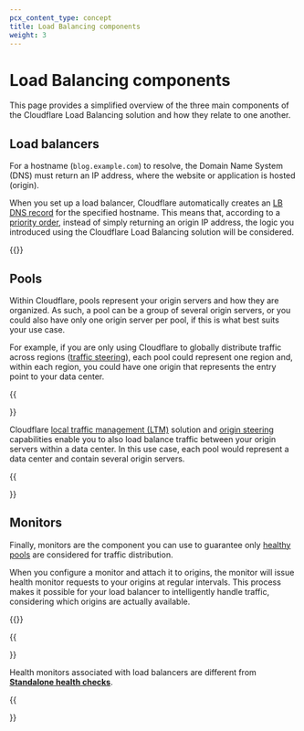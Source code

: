 ```yaml
---
pcx_content_type: concept
title: Load Balancing components
weight: 3
---
```


# Load Balancing components

This page provides a simplified overview of the three main components of the Cloudflare Load Balancing solution and how they relate to one another.

## Load balancers

For a hostname (`blog.example.com`) to resolve, the Domain Name System (DNS) must return an IP address, where the website or application is hosted (origin).

When you set up a load balancer, Cloudflare automatically creates an [LB DNS record](/load-balancing/reference/dns-records/) for the specified hostname. This means that, according to a [priority order](/load-balancing/reference/dns-records/#priority-order), instead of simply returning an origin IP address, the logic you introduced using the Cloudflare Load Balancing solution will be considered.

{{<render file="_load-balancing-diagram.md">}}

## Pools

Within Cloudflare, pools represent your origin servers and how they are organized. As such, a pool can be a group of several origin servers, or you could also have only one origin server per pool, if this is what best suits your use case.

For example, if you are only using Cloudflare to globally distribute traffic across regions ([traffic steering](/load-balancing/understand-basics/traffic-steering/steering-policies/)), each pool could represent one region and, within each region, you could have one origin that represents the entry point to your data center.

{{<Aside type="note">}}

Cloudflare [local traffic management (LTM)](/load-balancing/local-traffic-management/) solution and [origin steering](/load-balancing/understand-basics/traffic-steering/origin-level-steering/) capabilities enable you to also load balance traffic between your origin servers within a data center. In this use case, each pool would represent a data center and contain several origin servers.

{{</Aside>}}

## Monitors

Finally, monitors are the component you can use to guarantee only [healthy pools](/load-balancing/understand-basics/health-details/) are considered for traffic distribution.

When you configure a monitor and attach it to origins, the monitor will issue health monitor requests to your origins at regular intervals. This process makes it possible for your load balancer to intelligently handle traffic, considering which origins are actually available.

{{<render file="_health-check-diagram.md">}}

{{<Aside type="note">}}

Health monitors associated with load balancers are different from [**Standalone health checks**](/health-checks/).

{{</Aside>}}
